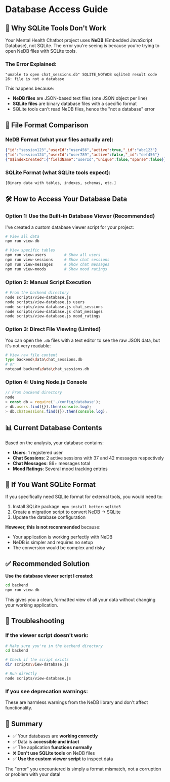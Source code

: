 # Database Access Guide

## 🚨 **Why SQLite Tools Don't Work**

Your Mental Health Chatbot project uses **NeDB** (Embedded JavaScript Database), not SQLite. The error you're seeing is because you're trying to open NeDB files with SQLite tools.

### **The Error Explained:**
```
"unable to open chat_sessions.db" SQLITE_NOTADB sqlite3 result code 26: file is not a database
```

This happens because:
- **NeDB files** are JSON-based text files (one JSON object per line)
- **SQLite files** are binary database files with a specific format
- SQLite tools can't read NeDB files, hence the "not a database" error

## 📁 **File Format Comparison**

### NeDB Format (what your files actually are):
```json
{"id":"session123","userId":"user456","active":true,"_id":"abc123"}
{"id":"session124","userId":"user789","active":false,"_id":"def456"}
{"$$indexCreated":{"fieldName":"userId","unique":false,"sparse":false}}
```

### SQLite Format (what SQLite tools expect):
```
[Binary data with tables, indexes, schemas, etc.]
```

## 🛠 **How to Access Your Database Data**

### **Option 1: Use the Built-in Database Viewer (Recommended)**

I've created a custom database viewer script for your project:

```bash
# View all data
npm run view-db

# View specific tables
npm run view-users        # Show all users
npm run view-sessions     # Show chat sessions
npm run view-messages     # Show chat messages
npm run view-moods        # Show mood ratings
```

### **Option 2: Manual Script Execution**
```bash
# From the backend directory
node scripts/view-database.js
node scripts/view-database.js users
node scripts/view-database.js chat_sessions
node scripts/view-database.js chat_messages
node scripts/view-database.js mood_ratings
```

### **Option 3: Direct File Viewing (Limited)**
You can open the `.db` files with a text editor to see the raw JSON data, but it's not very readable:

```bash
# View raw file content
type backend\data\chat_sessions.db
# or
notepad backend\data\chat_sessions.db
```

### **Option 4: Using Node.js Console**
```javascript
// From backend directory
node
> const db = require('./config/database');
> db.users.find({}).then(console.log);
> db.chatSessions.find({}).then(console.log);
```

## 📊 **Current Database Contents**

Based on the analysis, your database contains:

- **Users**: 1 registered user
- **Chat Sessions**: 2 active sessions with 37 and 42 messages respectively
- **Chat Messages**: 86+ messages total
- **Mood Ratings**: Several mood tracking entries

## 🔄 **If You Want SQLite Format**

If you specifically need SQLite format for external tools, you would need to:

1. Install SQLite package: `npm install better-sqlite3`
2. Create a migration script to convert NeDB → SQLite
3. Update the database configuration

**However, this is not recommended** because:
- Your application is working perfectly with NeDB
- NeDB is simpler and requires no setup
- The conversion would be complex and risky

## ✅ **Recommended Solution**

**Use the database viewer script I created:**

```bash
cd backend
npm run view-db
```

This gives you a clean, formatted view of all your data without changing your working application.

## 🔧 **Troubleshooting**

### If the viewer script doesn't work:
```bash
# Make sure you're in the backend directory
cd backend

# Check if the script exists
dir scripts\view-database.js

# Run directly
node scripts/view-database.js
```

### If you see deprecation warnings:
These are harmless warnings from the NeDB library and don't affect functionality.

## 📝 **Summary**

- ✅ Your databases are **working correctly**
- ✅ Data is **accessible and intact**
- ✅ The application **functions normally**
- ❌ **Don't use SQLite tools** on NeDB files
- ✅ **Use the custom viewer script** to inspect data

The "error" you encountered is simply a format mismatch, not a corruption or problem with your data! 